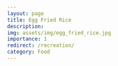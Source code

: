 ```yaml
---
layout: page
title: Egg Fried Rice
description: 
img: assets/img/egg_fried_rice.jpg
importance: 1
redirect: /recreation/
category: Food
---
```

